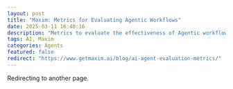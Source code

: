 ```yaml
---
layout: post
title: "Maxim: Metrics for Evaluating Agentic Workflows"
date: 2025-03-11 16:40:16
description: "Metrics to evaluate the effectiveness of Agentic workflows."
tags: AI, Maxim
categories: Agents
featured: false
redirect: "https://www.getmaxim.ai/blog/ai-agent-evaluation-metrics/"
---
```


Redirecting to another page.